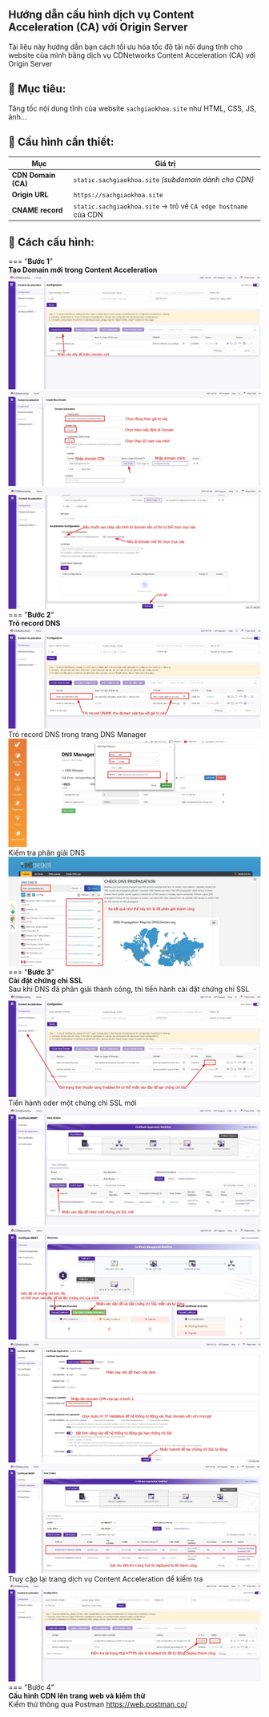 ## Hướng dẫn cấu hình dịch vụ Content Acceleration (CA) với Origin Server

Tài liệu này hướng dẫn bạn cách tối ưu hóa tốc độ tải nội dung tĩnh cho website của mình bằng dịch vụ CDNetworks Content Acceleration (CA) với Origin Server

## 🎯 Mục tiêu:

Tăng tốc nội dung tĩnh của website `sachgiaokhoa.site` như HTML, CSS, JS, ảnh...

## 🔧 Cấu hình cần thiết:

| Mục                 | Giá trị                                                        |
| ------------------- | -------------------------------------------------------------- |
| **CDN Domain (CA)** | `static.sachgiaokhoa.site` _(subdomain dành cho CDN)_          |
| **Origin URL**      | `https://sachgiaokhoa.site`                                    |
| **CNAME record**    | `static.sachgiaokhoa.site` → trỏ về `CA edge hostname` của CDN |


## 📌 Cách cấu hình:

=== "**Bước 1**"  
	**Tạo Domain mới trong Content Acceleration**  
		![](assets/images/cau-hinh-content-acceleration-voi-origin-server/14.jpg)
		![](assets/images/cau-hinh-content-acceleration-voi-origin-server/15.jpg)
		![](assets/images/cau-hinh-content-acceleration-voi-origin-server/16.jpg)
=== "**Bước 2**"  
	**Trỏ record DNS**  
		![](assets/images/cau-hinh-content-acceleration-voi-origin-server/17.jpg)
		Trỏ record DNS trong trang DNS Manager  
		![](assets/images/cau-hinh-content-acceleration-voi-origin-server/18.jpg)
		Kiểm tra phân giải DNS
		![](assets/images/cau-hinh-content-acceleration-voi-origin-server/19.jpg)
=== "**Bước 3**"  
	**Cài đặt chứng chỉ SSL**  
	Sau khi DNS đã phân giải thành công, thì tiến hành cài đặt chứng chỉ SSL  
	![](assets/images/cau-hinh-content-acceleration-voi-origin-server/20.jpg)
	Tiến hành oder một chứng chỉ SSL mới  
	![](assets/images/cau-hinh-content-acceleration-voi-origin-server/21.jpg)
	![](assets/images/cau-hinh-content-acceleration-voi-origin-server/22.jpg)
	![](assets/images/cau-hinh-content-acceleration-voi-origin-server/23.jpg)
	![](assets/images/cau-hinh-content-acceleration-voi-origin-server/24.jpg)
	Truy cập lại trang dịch vụ Content Acceleration để kiểm tra  
	![](assets/images/cau-hinh-content-acceleration-voi-origin-server/25.jpg)
=== "Bước 4"  
	**Cấu hình CDN lên trang web và kiểm thử**  
	Kiểm thử thông qua Postman https://web.postman.co/  
	